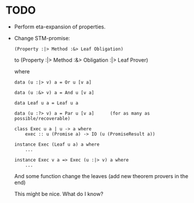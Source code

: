 TODO
====

  * Perform eta-expansion of properties.

  * Change STM-promise:

        (Property :|> Method :&> Leaf Obligation)

    to
        (Property :|> Method :&> Obligation :|> Leaf Prover)

    where

        data (u :|> v) a = Or u [v a]

        data (u :&> v) a = And u [v a]

        data Leaf u a = Leaf u a

        data (u :?> v) a = Par u [v a]      (for as many as possible/recoverable)

        class Exec u a | u -> a where
            exec :: u (Promise a) -> IO (u (PromiseResult a))

        instance Exec (Leaf u a) a where
            ...

        instance Exec v a => Exec (u :|> v) a where
            ...

    And some function change the leaves (add new theorem provers in the end)

    This might be nice. What do I know?


